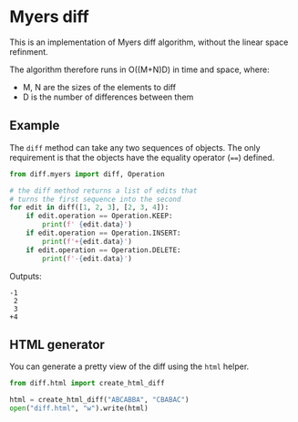 # Myers diff

This is an implementation of Myers diff algorithm, without the linear space refinment.

The algorithm therefore runs in O((M+N)D) in time and space, where:
* M, N are the sizes of the elements to diff
* D is the number of differences between them

## Example

The `diff` method can take any two sequences of objects. The only requirement is that the objects have the equality operator (`==`) defined.

```python
from diff.myers import diff, Operation

# the diff method returns a list of edits that
# turns the first sequence into the second
for edit in diff([1, 2, 3], [2, 3, 4]):
    if edit.operation == Operation.KEEP:
        print(f' {edit.data}')
    if edit.operation == Operation.INSERT:
        print(f'+{edit.data}')
    if edit.operation == Operation.DELETE:
        print(f'-{edit.data}')
```

Outputs:

```shell
-1
 2
 3
+4
```

## HTML generator

You can generate a pretty view of the diff using the `html` helper.

```python
from diff.html import create_html_diff

html = create_html_diff("ABCABBA", "CBABAC")
open("diff.html", "w").write(html)
```
